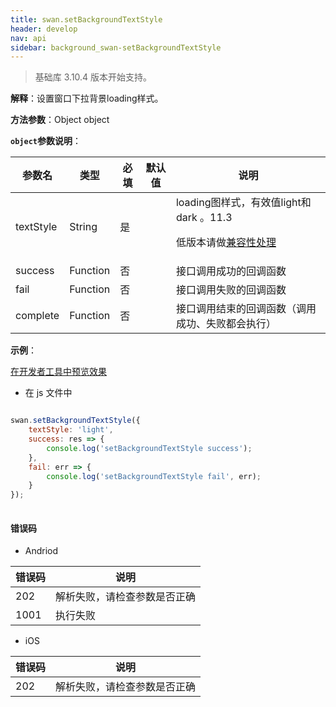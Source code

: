 ```yaml
---
title: swan.setBackgroundTextStyle
header: develop
nav: api
sidebar: background_swan-setBackgroundTextStyle
---
```


 
> 基础库 3.10.4 版本开始支持。

**解释**：设置窗口下拉背景loading样式。

**方法参数**：Object object

**`object`参数说明**：

|参数名 |类型  |必填 | 默认值 |说明|
|---- | ---- | ---- | ----|----|
|textStyle |String | 是| | loading图样式，有效值light和dark 。11.3 <p>低版本请做<a href="https://smartprogram.baidu.com/docs/develop/swan/compatibility/">兼容性处理</a>|
|success |Function  |  否 |   | 接口调用成功的回调函数 | 
|fail  |  Function |   否  |   | 接口调用失败的回调函数| 
|complete   | Function  |  否 |   |  接口调用结束的回调函数（调用成功、失败都会执行）| 

**示例**：

<a href="swanide://fragment/37955e937e5e221c983f1129861c38ae1569476821334" title="在开发者工具中预览效果" target="_self">在开发者工具中预览效果</a>


* 在 js 文件中

```js

swan.setBackgroundTextStyle({
    textStyle: 'light',
    success: res => {
        console.log('setBackgroundTextStyle success');
    },
    fail: err => {
        console.log('setBackgroundTextStyle fail', err);
    }
});
  
```



#### 错误码
* Andriod

|错误码|说明|
|--|--|
|202|解析失败，请检查参数是否正确      |
|1001|执行失败|

* iOS

|错误码|说明|
|--|--|
|202|解析失败，请检查参数是否正确      |   
